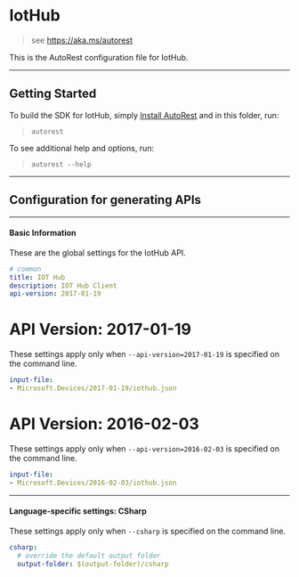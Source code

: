 # IotHub
    
> see https://aka.ms/autorest

This is the AutoRest configuration file for IotHub.



---
## Getting Started 
To build the SDK for IotHub, simply [Install AutoRest](https://aka.ms/autorest/install) and in this folder, run:

> `autorest`

To see additional help and options, run:

> `autorest --help`
---

## Configuration for generating APIs


---
#### Basic Information 
These are the global settings for the IotHub API.

``` yaml
# common 
title: IOT Hub
description: IOT Hub Client
api-version: 2017-01-19

```


# API Version: 2017-01-19

These settings apply only when `--api-version=2017-01-19` is specified on the command line.

``` yaml $(api-version) == '2017-01-19'
input-file:
- Microsoft.Devices/2017-01-19/iothub.json

```
 
# API Version: 2016-02-03

These settings apply only when `--api-version=2016-02-03` is specified on the command line.

``` yaml $(api-version) == '2016-02-03'
input-file:
- Microsoft.Devices/2016-02-03/iothub.json

```


---
#### Language-specific settings: CSharp

These settings apply only when `--csharp` is specified on the command line.

``` yaml $(csharp)
csharp:
  # override the default output folder
  output-folder: $(output-folder)/csharp
```

